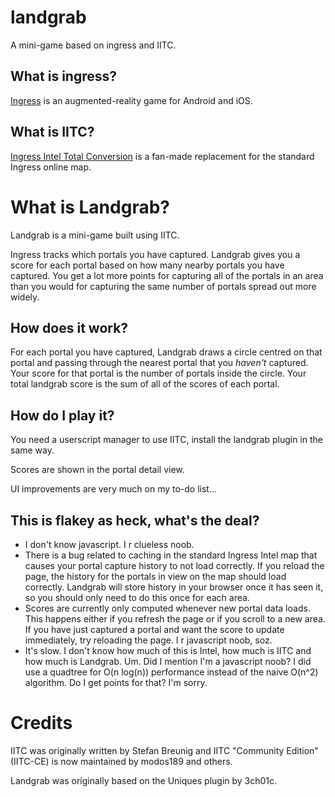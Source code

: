 # landgrab
A mini-game based on ingress and IITC.

## What is ingress?
[Ingress](https://ingress.com/) is an augmented-reality game for Android and
iOS.

## What is IITC?
[Ingress Intel Total Conversion](https://iitc.app/) is a fan-made replacement
for the standard Ingress online map.

# What is Landgrab?
Landgrab is a mini-game built using IITC.

Ingress tracks which portals you have captured. Landgrab gives you a score for
each portal based on how many nearby portals you have captured. You get a lot
more points for capturing all of the portals in an area than you would for
capturing the same number of portals spread out more widely.

## How does it work?
For each portal you have captured, Landgrab draws a circle centred on that
portal and passing through the nearest portal that you *haven't* captured. Your
score for that portal is the number of portals inside the circle. Your total
landgrab score is the sum of all of the scores of each portal.

## How do I play it?
You need a userscript manager to use IITC, install the landgrab plugin in the
same way.

Scores are shown in the portal detail view.

UI improvements are very much on my to-do list...

## This is flakey as heck, what's the deal?
- I don't know javascript. I r clueless noob.
- There is a bug related to caching in the standard Ingress Intel map that
  causes your portal capture history to not load correctly. If you reload the
  page, the history for the portals in view on the map should load correctly.
  Landgrab will store history in your browser once it has seen it, so you should
  only need to do this once for each area.
- Scores are currently only computed whenever new portal data loads. This
  happens either if you refresh the page or if you scroll to a new area. If you
  have just captured a portal and want the score to update immediately, try
  reloading the page. I r javascript noob, soz.
- It's slow. I don't know how much of this is Intel, how much is IITC and how
  much is Landgrab. Um. Did I mention I'm a javascript noob? I did use a
  quadtree for O(n log(n)) performance instead of the naive O(n^2) algorithm. Do  I get points for that? I'm sorry.

# Credits
IITC was originally written by Stefan Breunig and IITC "Community Edition"
(IITC-CE) is now maintained by modos189 and others.

Landgrab was originally based on the Uniques plugin by 3ch01c.
